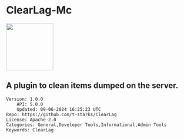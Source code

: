 # ClearLag-Mc
<img src="https://raw.githubusercontent.com/t-starks/ClearLag/899e58608938b166ae66c8bf3c2af8515e2bd76b/icon.png" width="128" height="128" />

## A plugin to clean items dumped on the server.
```properties
Version: 1.0.0
    API: 5.0.0
    Updated: 09-06-2024 16:25:23 UTC
Repo: https://github.com/t-starks/ClearLag
License: Apache-2.0
Categories: General,Developer Tools,Informational,Admin Tools
Keywords: ClearLag
```